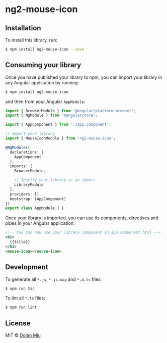# ng2-mouse-icon

## Installation

To install this library, run:

```bash
$ npm install ng2-mouse-icon --save
```

## Consuming your library

Once you have published your library to npm, you can import your library in any Angular application by running:

```bash
$ npm install ng2-mouse-icon
```

and then from your Angular `AppModule`:

```typescript
import { BrowserModule } from '@angular/platform-browser';
import { NgModule } from '@angular/core';

import { AppComponent } from './app.component';

// Import your library
import { MouseIconModule } from 'ng2-mouse-icon';

@NgModule({
  declarations: [
    AppComponent
  ],
  imports: [
    BrowserModule,

    // Specify your library as an import
    LibraryModule
  ],
  providers: [],
  bootstrap: [AppComponent]
})
export class AppModule { }
```

Once your library is imported, you can use its components, directives and pipes in your Angular application:

```xml
<!-- You can now use your library component in app.component.html -->
<h1>
  {{title}}
</h1>
<mouse-icon></mouse-icon>
```

## Development

To generate all `*.js`, `*.js.map` and `*.d.ts` files:

```bash
$ npm run tsc
```

To lint all `*.ts` files:

```bash
$ npm run lint
```

## License

MIT © [Dolan Miu](dolan_miu@hotmail.com)
